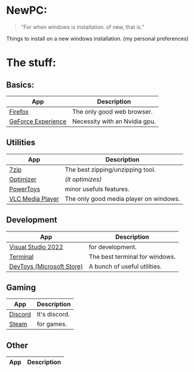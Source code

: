 # NewPC:

> "For when windows is installation. of new, that is."
> 
Things to install on a new windows installation. (my personal preferences)

# The stuff:

## Basics:

| App | Description |
|-----|-------------|
|[Firefox](https://www.mozilla.org/en-US/firefox/new/)|The only good web browser.|
|[GeForce Experience](https://www.nvidia.com/en-us/geforce/geforce-experience/)|Necessity with an Nvidia gpu.|


## Utilities

| App | Description |
|-----|-------------|
|[7zip](https://www.7-zip.org/)| The best zipping/unzipping tool.|
|[Optimizer](https://github.com/hellzerg/optimizer)|*(it optimizes)*|
|[PowerToys](https://github.com/microsoft/PowerToys)| minor usefuls features.|
|[VLC Media Player](https://www.videolan.org/vlc/)| The only good media player on windows.|

## Development

| App | Description |
|-----|-------------|
|[Visual Studio 2022](https://visualstudio.microsoft.com/)| for development. |
|[Terminal](https://aka.ms/terminal)| The best terminal for windows. |
|[DevToys (Microsoft Store)](https://www.microsoft.com/store/apps/9PGCV4V3BK4W)|A bunch of useful utilities.|

## Gaming

| App | Description |
|-----|-------------|
|[Discord](https://discord.com/)| It's discord. |
|[Steam](https://store.steampowered.com/about/)| for games. |

## Other

| App | Description |
|-----|-------------|

